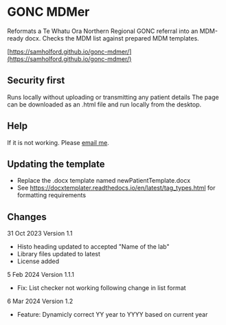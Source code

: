 # GONC MDMer

Reformats a Te Whatu Ora Northern Regional GONC referral into an MDM-ready docx.
Checks the MDM list against prepared MDM templates.

[https://samholford.github.io/gonc-mdmer/](https://samholford.github.io/gonc-mdmer/)

## Security first
Runs locally without uploading or transmitting any patient details
The page can be downloaded as an .html file and run locally from the desktop.

## Help

If it is not working. Please [email me](mailto:samholford@gmail.com).

## Updating the template

- Replace the .docx template named newPatientTemplate.docx
- See https://docxtemplater.readthedocs.io/en/latest/tag_types.html for formatting requirements

## Changes

31 Oct 2023 Version 1.1
- Histo heading updated to accepted "Name of the lab"
- Library files updated to latest
- License added

5 Feb 2024 Version 1.1.1
- Fix: List checker not working following change in list format

6 Mar 2024 Version 1.2
- Feature: Dynamicly correct YY year to YYYY based on current year
